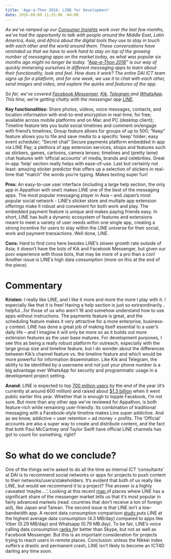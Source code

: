```yaml
---
title: 'App-a-Thon 2016: LINE for Development'
date: 2016-09-09 11:25:00 -04:00
---
```


*As we’ve ramped up our [Consumer Insights](http://dai-global-digital.com/tags/?tag=consumer-insights) work over the last few months, we’ve had the opportunity to talk with people around the Middle East, Latin America, Asia, and Africa about the digital tools they use to stay in touch with each other and the world around them. These conversations have reminded us that we have to work hard to stay on top of the growing number of messaging apps on the market today, as what was popular six months ago might no longer be today. “[App-a-Thon 2016](http://dai-global-digital.com/tags/?tag=appathon-2016)” is our way of quickly immersing ourselves in different messaging apps to learn about their functionality, look and feel. How does it work? The entire DAI ICT team signs up for a platform, and for one week, we use it to chat with each other, send images and video, and explore the quirks and features of the app.*

*So far, we’ve covered [Facebook Messenger](http://dai-global-digital.com/facebook-messenger.html), [Kik](http://dai-global-digital.com/appathon-2016-kik-for-development.html), [Telegram ](http://dai-global-digital.com/app-a-thon-2016-telegram-for-development.html)and [WhatsApp](http://dai-global-digital.com/whatsapp-appathon-2016.html).  This time, we’re getting chatty with the messenger app [LINE](http://line.me/en/).*

<!--more-->

**Key functionalities:** Share photos, videos, voice messages, contacts, and location information with end-to-end encryption in real-time, for free; available across mobile platforms and on Mac and PC (desktop client); Timeline feature lets you build social timelines and comment on/engage with friend’s timelines; Group feature allows for groups of up to 500; “Keep” feature allows you to file and save media to a specific ‘keep’ folder; easy event scheduler; “Secret chat” Secure payments platform embedded in app via LINE Pay; a plethora of app extension services, shops and features such as stickers, games, cartoons, camera lenses; timelines and (pretty lame) chat features with ‘official accounts’ of media, brands and celebrities. Great in-app ‘help’ section really helps with ease-of-use. Last but certainly not least: amazing sticker predictor that offers up a selection of stickers in real-time that “match” the words you’re typing.  Makes texting super fun!

**Pros:** An easy-to-use user interface (including a large help section, the only app in Appathon with one!) makes LINE one of the best of the messaging apps.  The most popular messaging player in Asia – and Japan’s most popular social network -  LINE’s sticker store and multiple app extension offerings make it robust and convenient for both work and play.  The embedded payment feature is unique and makes paying friends easy.  In short, LINE has built a dynamic ecosystem of features and extensions meant to meet a variety of user needs within one single app, creating a strong incentive for users to stay within the LINE universe for their social, work and payment transactions.  Well done, LINE.

**Cons:** Hard to find cons here besides LINE’s slower growth rate outside of Asia; it doesn’t have the bots of Kik and Facebook Messenger, but given our poor experience with those bots, that may be more of a pro than a con! Another issue is LINE’s high data consumption (more on this at the end of the piece).  

# **Commentary**

**Kristen:** I really like LINE, and I like it more and more the more I play with it.  I especially like that it is free! Having a help section is just so extraordinarily…helpful…for those of us who aren’t 16 and somehow understand how to use apps without instructions.  The payments feature is great, and the scheduling feature makes it very attractive for a more enterprise, business-y context.  LINE has done a great job of making itself essential to a user’s daily life – and I imagine it will only be more so as it builds out more extension features as the user base matures.  For development purposes, I see this as being a really robust platform for outreach, especially with the large group size and timeline feature, but I do wonder about the differences between Kik’s channel feature vs. the timeline feature and which would be more powerful for information dissemination. Like Kik and Telegram, the ability to be identified by a username and not just your phone number is a big advantage over WhatsApp for security and programmatic usage in a development project setting.

**Anand:** LINE is expected to top [700 million users](http://www.koreatimes.co.kr/www/news/tech/2015/02/419_173201.html) by the end of the year (it’s currently at around 600 million) and raised about [$1.3 billion](http://www.fool.com/investing/2016/09/01/will-line-corp-sink-swim-or-tread-water.aspx) when it went public earlier this year. Whether that is enough to topple Facebook, I’m not sure. But more than any other app we’ve reviewed for Appathon, is both feature-rich while remaining user-friendly. Its combination of traditional messaging with a Facebook-style timeline makes Line super addictive. And as we know, addictive = user retention = ad money = profits. The ‘Official’ accounts are also a super way to create and distribute content, and the fact that both Paul McCartney *and* Taylor Swift have official LINE channels has got to count for something, right? 

# **So what do we conclude?**

One of the things we’re asked to do all the time as internal ICT ‘consultants’ at DAI is to recommend social networks or apps for projects to push content to their networks/users/stakeholders. It’s evident that both of us really like LINE, but would we recommend it to a project? The answer is a highly caveated ‘maybe….’. Looking at this recent [map ](http://www.bloomberg.com/graphics/2016-line-ipo/)of places where LINE has a significant share of the messenger market tells us that it’s most popular in fairly advanced markets (read: countries that don’t receive a ton of foreign aid), like Japan and Taiwan. The second issue is that LINE isn’t a low-bandwidth app. A recent data consumption comparison [study ](http://m2appinsight.com/android-data-usage-whatsapp-facebook-chrome/)puts LINE at the highest average data consumption (4.3 MB/day) compared to apps like Viber (0.29 MB/day) and Whatsapp (0.79 MB.day). To be fair, LINE’s voice calling data consumption [ranks ](http://www.androidauthority.com/voice-call-data-comparison-598541/)*far* better than Skype, but not as well as Facebook Messenger. But this is an important consideration for projects trying to reach users in remote places. Conclusion: unless the Nikkei index suffers a drastic and permanent crash, LINE isn’t likely to become an ICT4D darling any time soon. 

